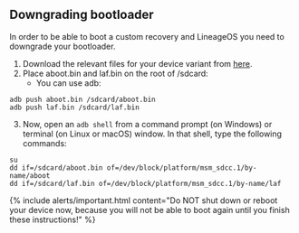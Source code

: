 ## Downgrading bootloader
In order to be able to boot a custom recovery and LineageOS you need to downgrade your bootloader.

1. Download the relevant files for your device variant from [here](https://androidfilehost.com/?w=files&flid=298128).
2. Place aboot.bin and laf.bin on the root of /sdcard:
   * You can use adb:
```
adb push aboot.bin /sdcard/aboot.bin
adb push laf.bin /sdcard/laf.bin
```
3. Now, open an `adb shell` from a command prompt (on Windows) or terminal (on Linux or macOS) window. In that shell, type the following commands:
```
su
dd if=/sdcard/aboot.bin of=/dev/block/platform/msm_sdcc.1/by-name/aboot
dd if=/sdcard/laf.bin of=/dev/block/platform/msm_sdcc.1/by-name/laf
```
{% include alerts/important.html content="Do NOT shut down or reboot your device now, because you will not be able to boot again until you finish these instructions!" %}
